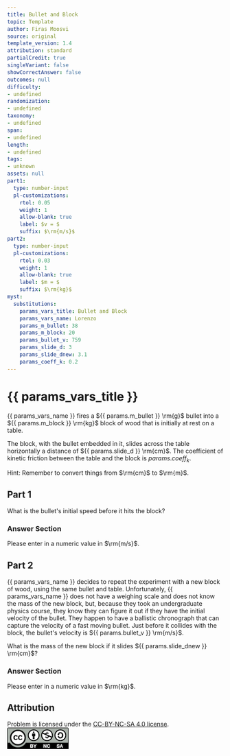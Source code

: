 ```yaml
---
title: Bullet and Block
topic: Template
author: Firas Moosvi
source: original
template_version: 1.4
attribution: standard
partialCredit: true
singleVariant: false
showCorrectAnswer: false
outcomes: null
difficulty:
- undefined
randomization:
- undefined
taxonomy:
- undefined
span:
- undefined
length:
- undefined
tags:
- unknown
assets: null
part1:
  type: number-input
  pl-customizations:
    rtol: 0.05
    weight: 1
    allow-blank: true
    label: $v = $
    suffix: $\rm{m/s}$
part2:
  type: number-input
  pl-customizations:
    rtol: 0.03
    weight: 1
    allow-blank: true
    label: $m = $
    suffix: $\rm{kg}$
myst:
  substitutions:
    params_vars_title: Bullet and Block
    params_vars_name: Lorenzo
    params_m_bullet: 38
    params_m_block: 20
    params_bullet_v: 759
    params_slide_d: 3
    params_slide_dnew: 3.1
    params_coeff_k: 0.2
---
```

# {{ params_vars_title }}
{{ params_vars_name }} fires a ${{ params.m_bullet }} \rm{g}$ bullet into a ${{ params.m_block }} \rm{kg}$ block of wood that is initially at rest on a table.

The block, with the bullet embedded in it, slides across the table horizontally a distance of ${{ params.slide_d }} \rm{cm}$.
The coefficient of kinetic friction between the table and the block is ${{ params.coeff_k }}$.

Hint: Remember to convert things from $\rm{cm}$ to $\rm{m}$.

## Part 1

What is the bullet's initial speed before it hits the block?

### Answer Section

Please enter in a numeric value in $\rm{m/s}$.

## Part 2

{{ params_vars_name }} decides to repeat the experiment with a new block of wood, using the same bullet and table.
Unfortunately, {{ params_vars_name }} does not have a weighing scale and does not know the mass of the new block, but, because they took an undergraduate physics course, they know they can figure it out if they have the initial velocity of the bullet.
They happen to have a ballistic chronograph that can capture the velocity of a fast moving bullet.
Just before it collides with the block, the bullet's velocity is ${{ params.bullet_v }} \rm{m/s}$.

What is the mass of the new block if it slides ${{ params.slide_dnew }} \rm{cm}$?

### Answer Section

Please enter in a numeric value in $\rm{kg}$.

## Attribution

Problem is licensed under the [CC-BY-NC-SA 4.0 license](https://creativecommons.org/licenses/by-nc-sa/4.0/).<br> ![The Creative Commons 4.0 license requiring attribution-BY, non-commercial-NC, and share-alike-SA license.](https://raw.githubusercontent.com/firasm/bits/master/by-nc-sa.png)